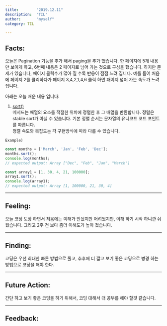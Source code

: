 ```yaml
---
title:        "2019.12.11"
description:  "TIL"
author:       "myself"
category: TIL

---
```


<h2><strong>Facts:</strong></h2> 
오늘은 Pagination 기능을 추가 해서 paging을 추가 했습니다. 한 페이지에 5개 내용만 보이게 하고, 6번째 내용은 2 페이지로 넘어 가는 것으로 구성을 했습니다. 하지만 문제가 있습니다, 페이지 클릭수가 많아 질 수록 반응이 점점 느려 집니다. 예를 들어 처음에 페이지 2를 클리하다가 페이지 3,4,2,1,4,6 클릭 하면 패이지 넘어 가는 속도가 느려 집니다. 

아래는 오늘 배운 내용 입니다:

1. [sort()](https://developer.mozilla.org/ko/docs/Web/JavaScript/Reference/Global_Objects/Array/sort) <br>
메서드는 배열의 요소를 적절한 위치에 정렬한 후 그 배열을 반환합니다. 정렬은 stable sort가 아닐 수 있습니다. 기본 정렬 순서는 문자열의 유니코드 코드 포인트를 따릅니다.<br>
정렬 속도와 복잡도는 각 구현방식에 따라 다를 수 있습니다.


`Example)`

```JavaScript
const months = ['March', 'Jan', 'Feb', 'Dec'];
months.sort();
console.log(months);
// expected output: Array ["Dec", "Feb", "Jan", "March"]

const array1 = [1, 30, 4, 21, 100000];
array1.sort();
console.log(array1);
// expected output: Array [1, 100000, 21, 30, 4]
```
---

<h2> Feeling:</h2>
오늘 코딩 도장 하면서 처음에는 이해가 안됬지만 어려웠지만, 이해 하기 시작 하니깐 쉬웠습니다. 
그리고 2주 전 보다 좀더 이해도가 높아 졌습니다.

---
<h2>Finding:</h2>
코딩은 우선 최대한 빠른 방법으로 풀고, 추후에 더 짧고 보기 좋은 코딩으로 병경 하는 방법으로 코딩을 해야 한다.

---
<h2>Future Action:</h2>
간단 하고 보기 좋은 코딩을 하기 위해서, 코딩 대해서 더 공부를 해야 할것 같습니다.

---
<h2>Feedback:</h2>
 